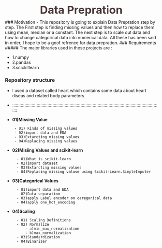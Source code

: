<div style="color:#483838; padding:0px 10px; border-radius:5px; font-size:18px; text-align:center"><h1 style='margin:10px 5px'>Data Prepration</h1>
</div>
### Motivation
- This repository is going to explain Data Prepration step by step. The First step is finding missing values and then how to replace them using mean, median or a constant. The next step is to scale out data and how to change categorical data into numerical data. All these has been said in order, I hope to be a goof refrence for data prepration.
### Requirements
##### The major libraries used in these projects are :

- 1.numpy
- 2.pandas
- 3.scickitlearn
### Repository structure
- I used a dataset called heart which contains some data about heart diseas and related body parameters.
- :::::::::::::::::::::::::::::::::::::::::::::::::::::::::::::::::::::::::::::::::::::::::::::::::::::::::::::::::::::::::::
- __01)Missing Value__

       - 01) Kinds of missing values
       - 02)import data and EDA
       - 03)Extarcting missing values
       - 04)Replacing missing values
       
- __02)Misiing Values and scikit-learn__

        - 01)What is scikit-learn
        - 02)import dataset
        - 03)Extarcting missing values
        - 04)Replacing missing valuse using Scikit-Learn.SimpleImputer
- __03)Categorical Values__

        - 01)import data and EDA
        - 02)Data separation
        - 03)apply Label encoder on caregorical data
        - 04)apply one_hot_encoding
- __04)Scaling__

        - 01) Scaling Definitions
        - 02) Normalize
            - a)min_max_normalization
            - b)max_normalization
        - 03)Standardization
        - 04)Binarizer
